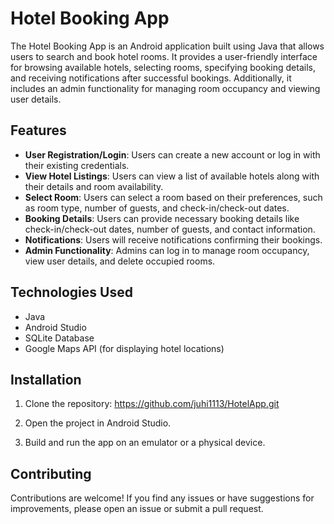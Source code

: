 # Hotel Booking App

The Hotel Booking App is an Android application built using Java that allows users to search and book hotel rooms. It provides a user-friendly interface for browsing available hotels, selecting rooms, specifying booking details, and receiving notifications after successful bookings. Additionally, it includes an admin functionality for managing room occupancy and viewing user details.

## Features

- **User Registration/Login**: Users can create a new account or log in with their existing credentials.
- **View Hotel Listings**: Users can view a list of available hotels along with their details and room availability.
- **Select Room**: Users can select a room based on their preferences, such as room type, number of guests, and check-in/check-out dates.
- **Booking Details**: Users can provide necessary booking details like check-in/check-out dates, number of guests, and contact information.
- **Notifications**: Users will receive notifications confirming their bookings.
- **Admin Functionality**: Admins can log in to manage room occupancy, view user details, and delete occupied rooms.

## Technologies Used

- Java
- Android Studio
- SQLite Database
- Google Maps API (for displaying hotel locations)

## Installation

1. Clone the repository: https://github.com/juhi1113/HotelApp.git

2. Open the project in Android Studio.

3. Build and run the app on an emulator or a physical device.

## Contributing

Contributions are welcome! If you find any issues or have suggestions for improvements, please open an issue or submit a pull request.
